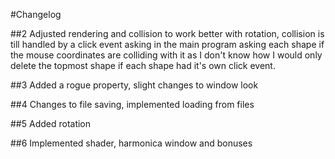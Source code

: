 
#Changelog

##2
Adjusted rendering and collision to work better with rotation, collision is till handled by a click event asking in the main program asking each shape if the mouse coordinates are colliding with it as I don't know how I would only delete the topmost shape if each shape had it's own click event. 

##3
Added a rogue property, slight changes to window look

##4
Changes to file saving, implemented loading from files

##5
Added rotation

##6
Implemented shader, harmonica window and bonuses
